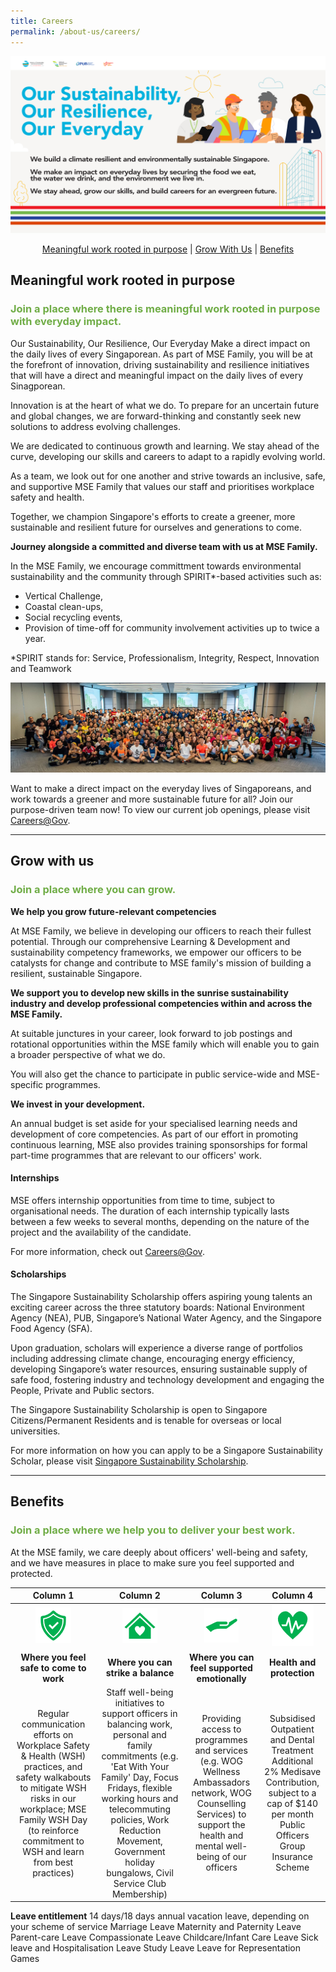 ```yaml
---
title: Careers
permalink: /about-us/careers/
---
```


![MSE Banner - Our Sustainability, Our Resilience, Our Everyday](/images/mse-career-banner.jpg)

<div>
<center>	  
	  <a href="#work">Meaningful work rooted in purpose</a> | 
	  <a href="#grow">Grow With Us</a> | 
	  <a href="#benefits">Benefits</a> 
</center>
</div>

<h2><a id="work">Meaningful work rooted in purpose</a></h2>

<font color="#70AD47"> <h3> Join a place where there is meaningful work rooted in purpose with everyday impact.</h3> </font>

Our Sustainability, Our Resilience, Our Everyday
Make a direct impact on the daily lives of every Singaporean. 
As part of MSE Family, you will be at the forefront of innovation, driving sustainability and resilience initiatives that will have a direct and meaningful impact on the daily lives of every Sinagporean. 

Innovation is at the heart of what we do. To prepare for an uncertain future and global changes, we are forward-thinking and constantly seek new solutions to address evolving challenges. 

We are dedicated to continuous growth and learning. We stay ahead of the curve, developing our skills and careers to adapt to a rapidly evolving world. 

As a team, we look out for one another and strive towards an inclusive, safe, and supportive MSE Family that values our staff and prioritises workplace safety and health. 

Together, we champion Singapore's efforts to create a greener, more sustainable and resilient future for ourselves and generations to come. 

**Journey alongside a committed and diverse team with us at MSE Family.**

In the MSE Family, we encourage committment towards environmental sustainability and the community through SPIRIT*-based activities such as: 

* Vertical Challenge,
* Coastal clean-ups,
* Social recycling events,
* Provision of time-off for community involvement activities up to twice a year.

*SPIRIT stands for: Service, Professionalism, Integrity, Respect, Innovation and Teamwork

![MSE Family](/images/IMG-20240412-WA0003.jpg)

Want to make a direct impact on the everyday lives of Singaporeans, and work towards a greener and more sustainable future for all? Join our purpose-driven team now! To view our current job openings, please visit [Careers@Gov](http://www.careers.gov.sg/what-we-do/build-our-environment/).

-----
<h2><a id="grow">Grow with us</a></h2>

<font color="#70AD47"> <h3> Join a place where you can grow. </h3> </font>

**We help you grow future-relevant competencies**

At MSE Family, we believe in developing our officers to reach their fullest potential. Through our comprehensive Learning & Development and sustainability competency frameworks, we empower our officers to be catalysts for change and contribute to MSE family's mission of building a resilient, sustainable Singapore. 

**We support you to develop new skills in the sunrise sustainability industry and develop professional competencies within and across the MSE Family.**

At suitable junctures in your career, look forward to job postings and rotational opportunities within the MSE family which will enable you to gain a broader perspective of what we do. 

You will also get the chance to participate in public service-wide and MSE-specific programmes.

**We invest in your development.**

An annual budget is set aside for your specialised learning needs and development of core competencies. As part of our effort in promoting continuous learning, MSE also provides training sponsorships for formal part-time programmes that are relevant to our officers' work. 

#### Internships  

MSE offers internship opportunities from time to time, subject to organisational needs. The duration of each internship typically lasts between a few weeks to several months, depending on the nature of the project and the availability of the candidate. 

For more information, check out [Careers@Gov](http://www.careers.gov.sg).  

#### Scholarships

The Singapore Sustainability Scholarship offers aspiring young talents an exciting career across the three statutory boards: National Environment Agency (NEA), PUB, Singapore’s National Water Agency, and the Singapore Food Agency (SFA).  

Upon graduation, scholars will experience a diverse range of portfolios including addressing climate change, encouraging energy efficiency, developing Singapore’s water resources, ensuring sustainable supply of safe food, fostering industry and technology development and engaging the People, Private and Public sectors.  

The Singapore Sustainability Scholarship is open to Singapore Citizens/Permanent Residents and is tenable for overseas or local universities.  

For more information on how you can apply to be a Singapore Sustainability Scholar, please visit [Singapore Sustainability Scholarship](https://brightsparks.com.sg/profile/nea_pub_sfa/index.php).  

-----

<h2><a id="benefits">Benefits</a></h2> 

<font color="#70AD47"> <h3> Join a place where we help you to deliver your best work. </h3> </font>

At the MSE family, we care deeply about officers' well-being and safety, and we have measures in place to make sure you feel supported and protected. 

| Column 1 | Column 2 | Column 3 | Column 4 |
| :--------:|:--------:|:--------:|:--------:|
| ![work](/images/icon1.png) | ![balance](/images/icon2.png)  | ![support](/images/icon3.png)  | ![health](/images/icon4.png)  | 
| **Where you feel safe to come to work** | **Where you can strike a balance** | **Where you can feel supported emotionally** | **Health and protection** |
| Regular communication efforts on Workplace Safety & Health (WSH) practices, and safety walkabouts to mitigate WSH risks in our workplace; MSE Family WSH Day (to reinforce commitment to WSH and learn from best practices)| Staff well-being initiatives to support officers in balancing work, personal and family commitments (e.g. 'Eat With Your Family' Day, Focus Fridays, flexible working hours and telecommuting policies, Work Reduction Movement, Government holiday bungalows, Civil Service Club Membership) | Providing access to programmes and services (e.g. WOG Wellness Ambassadors network, WOG Counselling Services) to support the health and mental well-being of our officers | Subsidised Outpatient and Dental Treatment <br> Additional 2% Medisave Contribution, subject to a cap of $140 per month <br> Public Officers Group Insurance Scheme


**Leave entitlement**
14 days/18 days annual vacation leave, depending on your scheme of service
Marriage Leave
Maternity and Paternity Leave
Parent-care Leave
Compassionate Leave
Childcare/Infant Care Leave
Sick leave and Hospitalisation Leave
Study Leave
Leave for Representation Games


